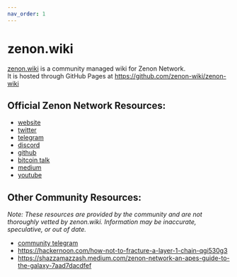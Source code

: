 ```yaml
---
nav_order: 1
---
```


# zenon.wiki
[zenon.wiki](https://zenon.wiki) is a community managed wiki for Zenon Network.<br>
It is hosted through GitHub Pages at <https://github.com/zenon-wiki/zenon-wiki>

## Official Zenon Network Resources:
* [website](https://zenon.network/)
* [twitter](https://twitter.com/Zenon_Network)
* [telegram](https://t.me/joinchat/MLyPehLIbJj1nw1XOOOltg)
* [discord](https://discord.gg/XDDjECy)
* [github](https://github.com/zenonnetwork)
* [bitcoin talk](https://bitcointalk.org/index.php?topic=5279643.msg55303681#msg55303681)
* [medium](https://medium.com/@zenon.network)
* [youtube](https://www.youtube.com/channel/UCDb8ZtqBt6l5l4HugCnJwhQ)

## Other Community Resources:
*Note: These resources are provided by the community and are not thoroughly vetted by zenon.wiki. Information may be inaccurate, speculative, or out of date.*
* [community telegram](https://t.me/zenon_community)
* <https://hackernoon.com/how-not-to-fracture-a-layer-1-chain-qgi530g3>
* <https://shazzamazzash.medium.com/zenon-network-an-apes-guide-to-the-galaxy-7aad7dacdfef>
